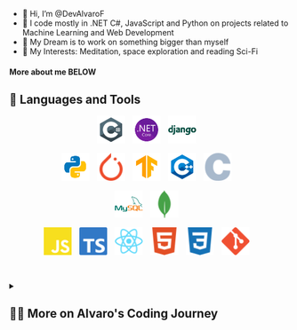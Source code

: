 - 👋 Hi, I’m @DevAlvaroF
- 👀 I code mostly in .NET C#, JavaScript and Python on projects related to Machine Learning and Web Development
- 🌱 My Dream is to work on something bigger than myself
- 💞️ My Interests: Meditation, space exploration and reading Sci-Fi

#### More about me BELOW

<!---
DevAlvaroF/DevAlvaroF is a ✨ special ✨ repository because its `README.md` (this file) appears on your GitHub profile.
You can click the Preview link to take a look at your changes.
--->


## 🧰 Languages and Tools

<div>
<div align="center">
<img align="center" alt="C#" width="50px" style="padding-right:10px;" src="./src/c-sharp.svg" />
<img align="center" alt="ASP .NET" width="50px" style="padding-right:10px;" src="./src/net.svg" />
<img align="center" alt="Django" width="50px" style="padding-right:10px;" src="./src/django.svg" />
</div>

<br />

<div align="center">
<img align="center" alt="Python" width="50px" style="padding-right:10px;" src="./src/python.svg" />
<img align="center" alt="Pytorch" width="50px" style="padding-right:10px;" src="./src/pytorch.svg" />
<img align="center" alt="Tensorflow" width="50px" style="padding-right:10px;" src="./src/tensorflow.svg" />
<img align="center" alt="C++" width="50px" style="padding-right:10px;" src="./src/cpp.svg" />
<img align="center" alt="C" width="50px" style="padding-right:10px;" src="./src/c.svg" />
</div>
<br />


<!-- <img align="left" alt="NodeJS" width="30px" style="padding-right:10px;" src="./src/nodejs.svg" /> -->





<div align="center">
<img align="center" alt="MySQL" width="50px" style="padding-right:10px;" src="./src/mysql.svg"/>
<img align="center" alt="MongoDB" width="50px" style="padding-right:10px;" src="./src/mongodb.svg"/>
<!-- <img align="left" alt="Graphql" width="30px" style="padding-right:10px;" src="./src/graphql.svg"/> -->
</div>
<br />


<div align="center">
<img align="center" alt="JavaScript" width="50px" style="padding-right:10px;" src="./src/javascript.svg" />
<img align="center" alt="TypeScript" width="50px" style="padding-right:10px;" src="./src/typescript.svg" />
<img align="center" alt="React" width="50px" style="padding-right:10px;" src="./src/react.svg" />
<img align="center" alt="HTML" width="50px" style="padding-right:10px;" src="./src/html.svg" />
<img align="center" alt="CSS" width="50px" style="padding-right:10px;" src="./src/css.svg" />
<img align="center" alt="Git" width="50px" style="padding-right:10px;" src="./src/git.svg" />
</div>
</div>


<br />

##
<details>
 <summary><h2>👨‍💻 More on Alvaro's Coding Journey</h2></summary>
I started coding during my bacherlor´s degree with C ad C++ mostly for Robotics and Kinect. Following that I worked on SAP with SQL databases. <br />
For my Master's Degree I focused on Image Processing with traditional Machinel Learning and Deep Learning applications with Pythonn. The search for new frameworks lead me to JavaScript as it allows flexibility and implementation on different servers (along with the typed implementation TypeScript).
I would like to focus on real data applications and flexible technologies to deploy AI algorithms and so I have dwelved into Node.js to achieve this.


